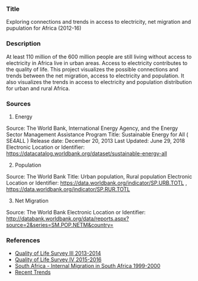 
### **Title**
Exploring connections and trends in access to electricity, net migration and pupulation for Africa (2012-16)

### **Description**

At least 110 million of the 600 million people are still living without access to electricity in Africa live in urban areas. Access to electricity contributes to the quality of life. This project visualizes the possible connections and trends between the net migration, access to electricity and population. It also visualizes the trends in access to electricity and population distribution for urban and rural Africa.

### **Sources**

1. Energy

Source: The World Bank, International Energy Agency, and the Energy Sector Management Assistance Program
Title:  Sustainable Energy for All ( SE4ALL )
Release date: December 20, 2013
Last Updated: June 29, 2018
Electronic Location or Identifier: https://datacatalog.worldbank.org/dataset/sustainable-energy-all

2. Population

Source: The World Bank
Title:  Urban population, Rural population
Electronic Location or Identifier: https://data.worldbank.org/indicator/SP.URB.TOTL , https://data.worldbank.org/indicator/SP.RUR.TOTL

3. Net Migration

Source: The World Bank
Electronic Location or Identifier: http://databank.worldbank.org/data/reports.aspx?source=2&series=SM.POP.NETM&country=


### **References**

- [Quality of Life Survey III 2013-2014](https://www.datafirst.uct.ac.za/dataportal/index.php/catalog/594)
- [Quality of Life Survey IV 2015-2016](https://www.datafirst.uct.ac.za/dataportal/index.php/catalog/595)
- [South Africa - Internal Migration in South Africa 1999-2000](http://microdata.worldbank.org/index.php/catalog/1270)
- [Recent Trends](https://www.researchgate.net/publication/237520615_Recent_trends_in_rural-urban_and_urban-rural_migration_in_Sub-Saharan_Africa_the_empirical_evidence_and_implications_for_understanding_livelihood_insecurity)

